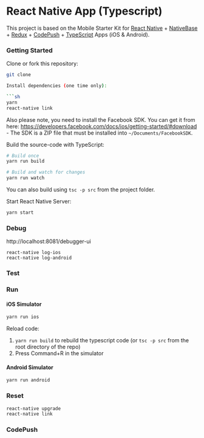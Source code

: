 React Native App (Typescript)
==================

This project is based on the Mobile Starter Kit for [React Native](https://facebook.github.io/react-native/) + [NativeBase](http://nativebase.io/) + [Redux](http://redux.js.org) + [CodePush](https://github.com/Microsoft/react-native-code-push) + [TypeScript](https://www.typescriptlang.org/) Apps (iOS & Android).

### Getting Started

Clone or fork this repository:

```sh
git clone 

Install dependencies (one time only):

```sh
yarn
react-native link
```

Also please note, you need to install the Facebook SDK. You can get it from here: 
https://developers.facebook.com/docs/ios/getting-started/#download - The SDK is a ZIP file 
that must be installed into `~/Documents/FacebookSDK`.


Build the source-code with TypeScript:

```sh
# Build once
yarn run build

# Build and watch for changes
yarn run watch
```

You can also build using `tsc -p src` from the project folder.

Start React Native Server:

```sh
yarn start
```

### Debug
http://localhost:8081/debugger-ui
```
react-native log-ios
react-native log-android
```

### Test 

### Run 

#### iOS Simulator

```sh
yarn run ios
```

Reload code: 
1. `yarn run build` to rebuild the typescript code (or `tsc -p src` from the root directory of the repo)
2. Press Command+R in the simulator

#### Android Simulator

```sh
yarn run android
```

### Reset 

```sh
react-native upgrade
react-native link
```

### CodePush
